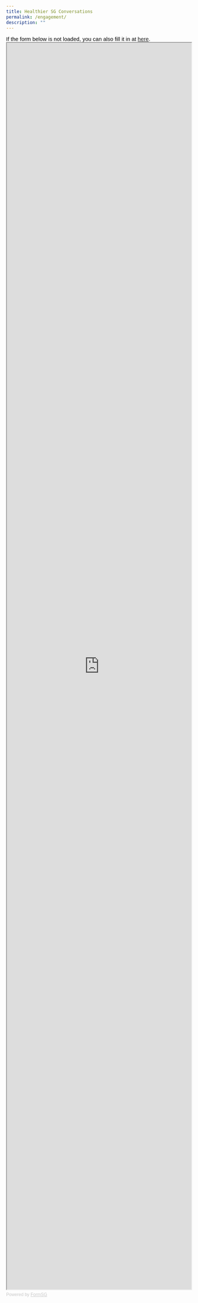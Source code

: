 ```yaml
---
title: Healthier SG Conversations
permalink: /engagement/
description: ""
---
```

<div style="font-family:Sans-Serif;font-size:15px;color:#000;opacity:">If the form below is not loaded, you can also fill it in at <a href="https://form.gov.sg/6261f202b91a650012d3e3b5">here</a>.</div>

<!-- Change the width and height values to suit you best -->
<iframe id="iframe" src="https://form.gov.sg/6261f202b91a650012d3e3b5" style="width:100%; height:3400px"></iframe>

<div style="font-family:Sans-Serif;font-size:12px;color:#999;opacity:0.5;padding-top:5px">Powered by <a href="https://form.gov.sg" style="color: #999">FormSG</a></div>